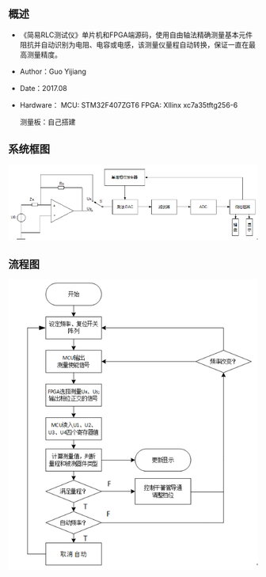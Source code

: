 ## 概述
* 《简易RLC测试仪》单片机和FPGA端源码，使用自由轴法精确测量基本元件阻抗并自动识别为电阻、电容或电感，该测量仪量程自动转换，保证一直在最高测量精度。

* Author：Guo Yijiang

* Date：2017.08

* Hardware：
   MCU: STM32F407ZGT6
   FPGA: XIlinx xc7a35tftg256-6

   测量板：自己搭建

## 系统框图

   ![sys](https://raw.githubusercontent.com/guoyijiang/NUEDC_RLCMeasure/master/image/sys.png)

## 流程图
![sys](https://raw.githubusercontent.com/guoyijiang/NUEDC_RLCMeasure/master/image/sys2.png)
